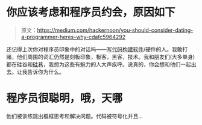 # 你应该考虑和程序员约会，原因如下

> 原文：<https://medium.com/hackernoon/you-should-consider-dating-a-programmer-heres-why-cdafc5964292>

还记得上次你对程序员印象中的对话吗——[写代码构建](https://hackernoon.com/tagged/people)[软件](https://hackernoon.com/tagged/software)/硬件的人。我敢打赌，他们周围的词汇仍然是刻板印象，极客，黑客，技术。我和朋友们(大多单身)都在硅谷和[硅巷](https://en.wikipedia.org/wiki/Silicon_Alley)，我想为这些有魅力的人大声疾呼。说真的，你会想和他们一起出去。让我告诉你为什么。

# 程序员很聪明，哦，天哪

他们被训练跳出框框思考和解决问题。代码被符号化并且…